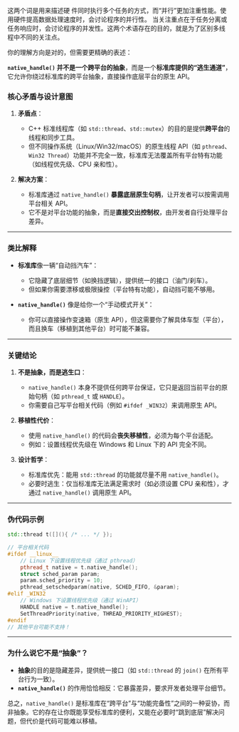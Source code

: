 
这两个词是用来描述硬 件同时执行多个任务的方式，而“并行”更加注重性能。使用硬件提高数据处理速度时，会讨论程序的并行性。 当关注重点在于任务分离或任务响应时，会讨论程序的并发性。这两个术语存在的目的，就是为了区别多线 程中不同的关注点。

你的理解方向是对的，但需要更精确的表述：  

**`native_handle()` 并不是一个跨平台的抽象**，而是一个**标准库提供的“逃生通道”**，它允许你绕过标准库的跨平台抽象，直接操作底层平台的原生 API。  

### 核心矛盾与设计意图
1. **矛盾点**：  
   - C++ 标准线程库（如 `std::thread`、`std::mutex`）的目的是提供**跨平台**的线程和同步工具。  
   - 但不同操作系统（Linux/Win32/macOS）的原生线程 API（如 `pthread`、`Win32 Thread`）功能并不完全一致，标准库无法覆盖所有平台特有功能（如线程优先级、CPU 亲和性）。  

2. **解决方案**：  
   - 标准库通过 `native_handle()` **暴露底层原生句柄**，让开发者可以按需调用平台相关 API。  
   - 它不是对平台功能的抽象，而是**直接交出控制权**，由开发者自行处理平台差异。  

---

### 类比解释
- **标准库**像一辆“自动挡汽车”：  
  - 它隐藏了底层细节（如换挡逻辑），提供统一的接口（油门/刹车）。  
  - 但如果你需要漂移或极限操控（平台特有功能），自动挡可能不够用。  

- **`native_handle()`** 像是给你一个“手动模式开关”：  
  - 你可以直接操作变速箱（原生 API），但这需要你了解具体车型（平台），而且换车（移植到其他平台）时可能不兼容。  

---

### 关键结论
1. **不是抽象，而是逃生口**：  
   - `native_handle()` 本身不提供任何跨平台保证，它只是返回当前平台的原始句柄（如 `pthread_t` 或 `HANDLE`）。  
   - 你需要自己写平台相关代码（例如 `#ifdef _WIN32`）来调用原生 API。

2. **移植性代价**：  
   - 使用 `native_handle()` 的代码会**丧失移植性**，必须为每个平台适配。  
   - 例如：设置线程优先级在 Windows 和 Linux 下的 API 完全不同。

3. **设计哲学**：  
   - 标准库优先：能用 `std::thread` 的功能就尽量不用 `native_handle()`。  
   - 必要时逃生：仅当标准库无法满足需求时（如必须设置 CPU 亲和性），才通过 `native_handle()` 调用原生 API。

---

### 伪代码示例
```cpp
std::thread t([](){ /* ... */ });

// 平台相关代码
#ifdef __linux__
    // Linux 下设置线程优先级（通过 pthread）
    pthread_t native = t.native_handle();
    struct sched_param param;
    param.sched_priority = 10;
    pthread_setschedparam(native, SCHED_FIFO, &param);
#elif _WIN32
    // Windows 下设置线程优先级（通过 WinAPI）
    HANDLE native = t.native_handle();
    SetThreadPriority(native, THREAD_PRIORITY_HIGHEST);
#endif
// 其他平台可能不支持！
```

---

### 为什么说它不是“抽象”？
- **抽象**的目的是隐藏差异，提供统一接口（如 `std::thread` 的 `join()` 在所有平台行为一致）。  
- **`native_handle()`** 的作用恰恰相反：它暴露差异，要求开发者处理平台细节。  

总之，`native_handle()` 是标准库在“跨平台”与“功能完备性”之间的一种妥协，而非抽象。它的存在让你既能享受标准库的便利，又能在必要时“跳到底层”解决问题，但代价是代码可能难以移植。